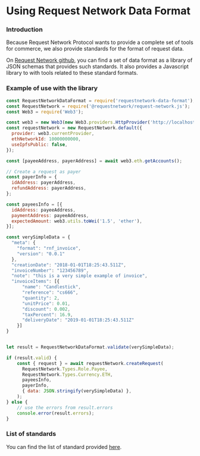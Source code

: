 # Using Request Network Data Format

### Introduction

Because Request Network Protocol wants to provide a complete set of tools for commerce, we also provide standards for the format of request data. 

On [Request Network github](https://github.com/RequestNetwork/requestNetwork/blob/master/packages/requestNetworkDataFormat), you can find a set of data format as a library of JSON schemas that provides such standards. It also provides a Javascript library to with tools related to these standard formats.

### Example of use with the library

```javascript
const RequestNetworkDataFormat = require('requestnetwork-data-format');
const RequestNetwork = require('@requestnetwork/request-network.js');
const Web3 = require('Web3');

const web3 = new Web3(new Web3.providers.HttpProvider('http://localhost:8545'));
const requestNetwork = new RequestNetwork.default({
  provider: web3.currentProvider,
  ethNetworkId: 10000000000,
  useIpfsPublic: false,
});

const [payeeAddress, payerAddress] = await web3.eth.getAccounts();

// Create a request as payer
const payerInfo = {
  idAddress: payerAddress,
  refundAddress: payerAddress,
};

const payeesInfo = [{
  idAddress: payeeAddress,
  paymentAddress: payeeAddress,
  expectedAmount: web3.utils.toWei('1.5', 'ether'),
}];

const verySimpleData = {
  "meta": {
    "format": "rnf_invoice",
    "version": "0.0.1"
  },
  "creationDate": "2018-01-01T18:25:43.511Z",
  "invoiceNumber": "123456789",
  "note": "this is a very simple example of invoice",
  "invoiceItems": [{
      "name": "Candlestick",
      "reference": "cs666",
      "quantity": 2,
      "unitPrice": 0.01,
      "discount": 0.002,
      "taxPercent": 16.9,
      "deliveryDate": "2019-01-01T18:25:43.511Z"
    }]
}


let result = RequestNetworkDataFormat.validate(verySimpleData);

if (result.valid) {
    const { request } = await requestNetwork.createRequest(
      RequestNetwork.Types.Role.Payee,
      RequestNetwork.Types.Currency.ETH,
      payeesInfo,
      payerInfo,
      { data: JSON.stringify(verySimpleData) },
    );
} else {
    // use the errors from result.errors
    console.error(result.errors);
}
```

### List of standards

You can find the list of standard provided [here](https://github.com/RequestNetwork/requestNetwork/blob/master/packages/requestNetworkDataFormat).


